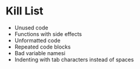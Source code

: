 Kill List
=========
* Unused code 
* Functions with side effects
* Unformatted code
* Repeated code blocks
* Bad variable namesi
* Indenting with tab characters instead of spaces
